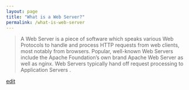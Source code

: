 ```yaml
---
layout: page
title: "What is a Web Server?"
permalink: /what-is-web-server
---
```


> A Web Server is a piece of software which speaks various Web Protocols to handle and process HTTP requests from web clients, most notably from browsers. Popular, well-known Web Servers include the Apache Foundation’s own brand Apache Web Server as well as nginx. Web Servers typically hand off request processing to Application Servers .

<p class="edit-term"><a href="https://github.com/and-digital/tech-definitions/blog/master/definitions/internet/web-server.md">edit</a></p>
